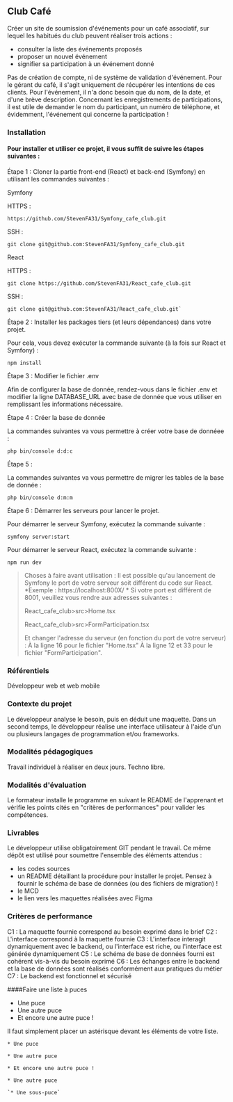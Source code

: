 ## Club Café

Créer un site de soumission d'événements pour un café associatif, sur lequel les habitués du club peuvent réaliser trois actions :

- consulter la liste des événements proposés
- proposer un nouvel événement
- signifier sa participation à un événement donné

Pas de création de compte, ni de système de validation d'événement. Pour le gérant du café, il s'agit uniquement de récupérer les intentions de ces clients. Pour l'événement, il n'a donc besoin que du nom, de la date, et d'une brève description. Concernant les enregistrements de participations, il est utile de demander le nom du participant, un numéro de téléphone, et évidemment, l'événement qui concerne la participation !

### Installation

#### Pour installer et utiliser ce projet, il vous suffit de suivre les étapes suivantes :

Étape 1 : Cloner la partie front-end (React) et back-end (Symfony) en utilisant les commandes suivantes :

Symfony 

HTTPS :

    https://github.com/StevenFA31/Symfony_cafe_club.git
    
SSH :

    git clone git@github.com:StevenFA31/Symfony_cafe_club.git

React 

HTTPS : 
    
    git clone https://github.com/StevenFA31/React_cafe_club.git
    
SSH : 

    git clone git@github.com:StevenFA31/React_cafe_club.git`

Étape 2 : Installer les packages tiers (et leurs dépendances) dans votre projet.

Pour cela, vous devez exécuter la commande suivante (à la fois sur React et Symfony) :

    npm install

Étape 3 : Modifier le fichier .env

Afin de configurer la base de donnée, rendez-vous dans le fichier .env et modifier la ligne DATABASE_URL avec base de donnée que vous utiliser en remplissant les informations nécessaire. 

Étape 4 : Créer la base de donnée

La commandes suivantes va vous permettre à créer votre base de donnéee :

    php bin/console d:d:c

Étape 5 : 

La commandes suivantes va vous permettre de migrer les tables de la base de donnée :

    php bin/console d:m:m

Étape 6 : Démarrer les serveurs pour lancer le projet.

Pour démarrer le serveur Symfony, exécutez la commande suivante :

    symfony server:start

Pour démarrer le serveur React, exécutez la commande suivante :

    npm run dev

>Choses à faire avant utilisation :
>Il est possible qu'au lancement de Symfony le port de votre serveur soit différent du code sur React.
>*Exemple : https://localhost:800X/ *
>Si votre port est différent de 8001, veuillez vous rendre aux adresses suivantes :
>
>   React_cafe_club>src>Home.tsx
>
>   React_cafe_club>src>FormParticipation.tsx
>
>Et changer l'adresse du serveur (en fonction du port de votre serveur) :
>À la ligne 16 pour le fichier "Home.tsx"
>À la ligne 12 et 33 pour le fichier "FormParticipation".

### Référentiels

Développeur web et web mobile

### Contexte du projet

Le développeur analyse le besoin, puis en déduit une maquette. Dans un second temps, le développeur réalise une interface utilisateur à l'aide d'un ou plusieurs langages de programmation et/ou frameworks.

### Modalités pédagogiques

Travail individuel à réaliser en deux jours. Techno libre.

### Modalités d'évaluation

Le formateur installe le programme en suivant le README de l'apprenant et vérifie les points cités en "critères de performances" pour valider les compétences.

### Livrables

Le développeur utilise obligatoirement GIT pendant le travail. Ce même dépôt est utilisé pour soumettre l'ensemble des éléments attendus :

- les codes sources
- un README détaillant la procédure pour installer le projet. Pensez à fournir le schéma de base de données (ou des fichiers de migration) !
- le MCD
- le lien vers les maquettes réalisées avec Figma

### Critères de performance

C1 : La maquette fournie correspond au besoin exprimé dans le brief
C2 : L'interface correspond à la maquette fournie
C3 : L'interface interagit dynamiquement avec le backend, ou l'interface est riche, ou l'interface est générée dynamiquement
C5 : Le schéma de base de données fourni est cohérent vis-à-vis du besoin exprimé
C6 : Les échanges entre le backend et la base de données sont réalisés conformément aux pratiques du métier
C7 : Le backend est fonctionnel et sécurisé


####Faire une liste à puces

* Une puce
* Une autre puce
* Et encore une autre puce !

Il faut simplement placer un astérisque devant les éléments de votre liste.

`* Une puce`

`* Une autre puce`

`* Et encore une autre puce !`


`* Une autre puce`

    `* Une sous-puce`


